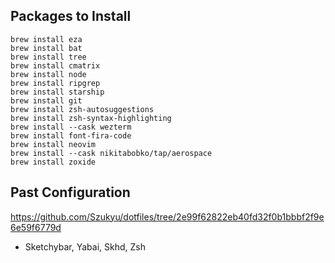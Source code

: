 ## Packages to Install

```
brew install eza
brew install bat
brew install tree
brew install cmatrix
brew install node
brew install ripgrep
brew install starship
brew install git
brew install zsh-autosuggestions
brew install zsh-syntax-highlighting
brew install --cask wezterm
brew install font-fira-code
brew install neovim
brew install --cask nikitabobko/tap/aerospace
brew install zoxide
```

## Past Configuration

https://github.com/Szukyu/dotfiles/tree/2e99f62822eb40fd32f0b1bbbf2f9e6e59f6779d

- Sketchybar, Yabai, Skhd, Zsh

